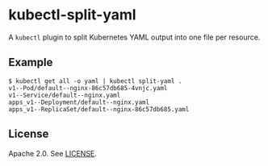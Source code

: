 # kubectl-split-yaml

A `kubectl` plugin to split Kubernetes YAML output into one file per
resource.

## Example

```shell
$ kubectl get all -o yaml | kubectl split-yaml .
v1--Pod/default--nginx-86c57db685-4vnjc.yaml
v1--Service/default--nginx.yaml
apps_v1--Deployment/default--nginx.yaml
apps_v1--ReplicaSet/default--nginx-86c57db685.yaml
```

## License

Apache 2.0. See [LICENSE](LICENSE).
